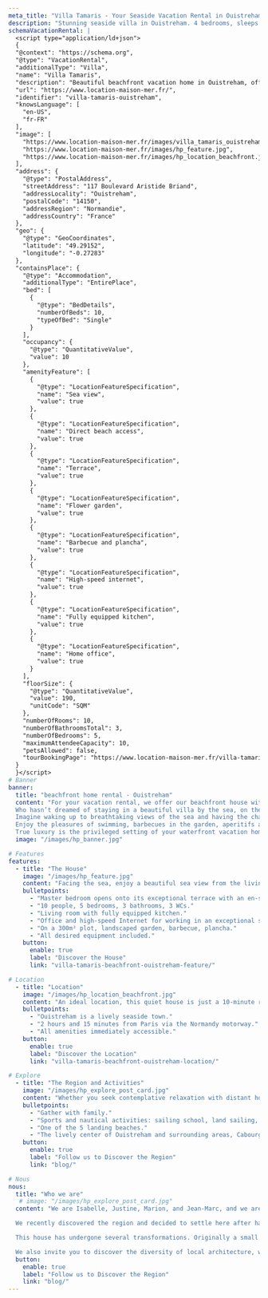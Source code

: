 ```yaml
---
meta_title: "Villa Tamaris - Your Seaside Vacation Rental in Ouistreham"
description: "Stunning seaside villa in Ouistreham. 4 bedrooms, sleeps 8. Just 2 hours from Paris. All the comfort and amenities of a real home."
schemaVacationRental: |  
  <script type="application/ld+json"> 
  {
  "@context": "https://schema.org",
  "@type": "VacationRental",
  "additionalType": "Villa",
  "name": "Villa Tamaris",
  "description": "Beautiful beachfront vacation home in Ouistreham, offering a stunning sea view and direct access to Riva Bella beach. For 10 people, 5 bedrooms, offering all the comfort and equipment of a real home.",
  "url": "https://www.location-maison-mer.fr/",
  "identifier": "villa-tamaris-ouistreham",
  "knowsLanguage": [
    "en-US",
    "fr-FR"
  ],
  "image": [
    "https://www.location-maison-mer.fr/images/villa_tamaris_ouistreham_vueFront.jpg",
    "https://www.location-maison-mer.fr/images/hp_feature.jpg",
    "https://www.location-maison-mer.fr/images/hp_location_beachfront.jpg"
  ],
  "address": {
    "@type": "PostalAddress",
    "streetAddress": "117 Boulevard Aristide Briand",
    "addressLocality": "Ouistreham",
    "postalCode": "14150",
    "addressRegion": "Normandie",
    "addressCountry": "France"
  },
  "geo": {
    "@type": "GeoCoordinates",
    "latitude": "49.29152",
    "longitude": "-0.27283"
  },
  "containsPlace": {
    "@type": "Accommodation",
    "additionalType": "EntirePlace",
    "bed": [
      {
        "@type": "BedDetails",
        "numberOfBeds": 10,
        "typeOfBed": "Single"
      }
    ],
    "occupancy": {
      "@type": "QuantitativeValue",
      "value": 10
    },
    "amenityFeature": [
      {
        "@type": "LocationFeatureSpecification",
        "name": "Sea view",
        "value": true
      },
      {
        "@type": "LocationFeatureSpecification",
        "name": "Direct beach access",
        "value": true
      },
      {
        "@type": "LocationFeatureSpecification",
        "name": "Terrace",
        "value": true
      },
      {
        "@type": "LocationFeatureSpecification",
        "name": "Flower garden",
        "value": true
      },
      {
        "@type": "LocationFeatureSpecification",
        "name": "Barbecue and plancha",
        "value": true
      },
      {
        "@type": "LocationFeatureSpecification",
        "name": "High-speed internet",
        "value": true
      },
      {
        "@type": "LocationFeatureSpecification",
        "name": "Fully equipped kitchen",
        "value": true
      },
      {
        "@type": "LocationFeatureSpecification",
        "name": "Home office",
        "value": true
      }
    ],
    "floorSize": {
      "@type": "QuantitativeValue",
      "value": 190,
      "unitCode": "SQM"
    },
    "numberOfRooms": 10,
    "numberOfBathroomsTotal": 3,
    "numberOfBedrooms": 5,
    "maximumAttendeeCapacity": 10,
    "petsAllowed": false,
    "tourBookingPage": "https://www.location-maison-mer.fr/villa-tamaris-beachfront-ouistreham-book-now/"
  }
  }</script>
# Banner
banner:
  title: "beachfront home rental - Ouistreham"
  content: "For your vacation rental, we offer our beachfront house with all the comfort and equipment of a true home. 
  Who hasn’t dreamed of staying in a beautiful villa by the sea, on the beach with the ocean as the only horizon?
  Imagine waking up to breathtaking views of the sea and having the chance to reach the beach right at the end of the garden.
  Enjoy the pleasures of swimming, barbecues in the garden, aperitifs at sunset, and discovering this region rich in activities.
  True luxury is the privileged setting of your waterfront vacation home. Whether for a weekend, a week..."
  image: "/images/hp_banner.jpg"

# Features
features:
  - title: "The House"
    image: "/images/hp_feature.jpg"
    content: "Facing the sea, enjoy a beautiful sea view from the living room and 3 bedrooms. The house was fully renovated in 2024 and offers high-level amenities."
    bulletpoints:
      - "Master bedroom opens onto its exceptional terrace with an en-suite bathroom."
      - "10 people, 5 bedrooms, 3 bathrooms, 3 WCs."
      - "Living room with fully equipped kitchen."
      - "Office and high-speed Internet for working in an exceptional setting."
      - "On a 300m² plot, landscaped garden, barbecue, plancha."
      - "All desired equipment included."
    button:
      enable: true
      label: "Discover the House"
      link: "villa-tamaris-beachfront-ouistreham-feature/"

# Location
  - title: "Location"
    image: "/images/hp_location_beachfront.jpg"
    content: "An ideal location, this quiet house is just a 10-minute retreat from the vibrant heart of Ouistreham. Simply cross the street to be at Riva Bella, the finest beach on the Côte de Nacre with its 3 km of fine sand, perfect for evening strolls or enjoying a cocktail at the beach bar 'La Paillotte' just 50 meters."
    bulletpoints:
      - "Ouistreham is a lively seaside town."
      - "2 hours and 15 minutes from Paris via the Normandy motorway."
      - "All amenities immediately accessible."
    button:
      enable: true
      label: "Discover the Location"
      link: "villa-tamaris-beachfront-ouistreham-location/"

# Explore
  - title: "The Region and Activities"
    image: "/images/hp_explore_post_card.jpg"
    content: "Whether you seek contemplative relaxation with distant horizons, nautical & sports activities, or dives into a rich past, there's something for everyone:"
    bulletpoints:
      - "Gather with family."
      - "Sports and nautical activities: sailing school, land sailing, kitesurfing... The coast offers favorable winds."
      - "One of the 5 landing beaches."
      - "The lively center of Ouistreham and surrounding areas, Cabourg, Caen..."
    button:
      enable: true
      label: "Follow us to Discover the Region"
      link: "blog/"

# Nous
nous:
  title: "Who we are"
   # image: "/images/hp_explore_post_card.jpg"
  content: "We are Isabelle, Justine, Marion, and Jean-Marc, and we are delighted to welcome you to our home. We welcome you with trust and, for your comfort during your vacation, we leave most of our equipment at your disposal: bikes, barbecue, books, music, and more.

  We recently discovered the region and decided to settle here after having rented many vacation homes ourselves, in Brittany, the South of France, and beyond. Every day, we appreciate this region more and more—embracing its elements, fresh air, and the joy of exploring the many nearby activities. We share some of our discoveries on our blog.

  This house has undergone several transformations. Originally a small fisherman's house, it was first renovated in 2000, then completely renovated and transformed again in 2024 when we acquired it. We have taken great care to preserve some architectural features of Norman coastal homes to honor the local tradition.

  We also invite you to discover the diversity of local architecture, where elegant villas from the birth of seaside tourism in the 1860s coexist with the quaint homes of sea workers."
  button:
    enable: true
    label: "Follow us to Discover the Region"
    link: "blog/"
---
```


